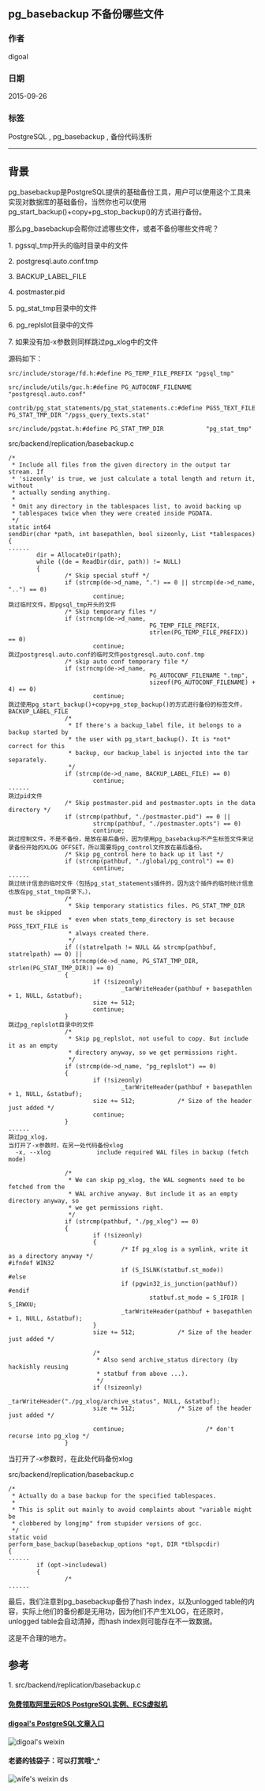 ## pg_basebackup 不备份哪些文件  
                                                                                                                                           
### 作者                                                                                                                          
digoal                                                                                                                          
                                                                                                                          
### 日期                                                                                                                           
2015-09-26                                                                                                               
                                                                                                                            
### 标签                                                                                                                          
PostgreSQL , pg_basebackup , 备份代码浅析    
                                                                                                                                      
----                                                                                                                                      
                                                                                                                                       
## 背景                                                               
pg_basebackup是PostgreSQL提供的基础备份工具，用户可以使用这个工具来实现对数据库的基础备份，当然你也可以使用pg_start_backup()+copy+pg_stop_backup()的方式进行备份。  
  
那么pg_basebackup会帮你过滤哪些文件，或者不备份哪些文件呢？  
  
1\. pgssql_tmp开头的临时目录中的文件  
  
2\. postgresql.auto.conf.tmp  
  
3\. BACKUP_LABEL_FILE  
  
4\. postmaster.pid  
  
5\. pg_stat_tmp目录中的文件  
  
6\. pg_replslot目录中的文件  
  
7\. 如果没有加-x参数则同样跳过pg_xlog中的文件  
  
源码如下：  
  
```  
src/include/storage/fd.h:#define PG_TEMP_FILE_PREFIX "pgsql_tmp"  
  
src/include/utils/guc.h:#define PG_AUTOCONF_FILENAME            "postgresql.auto.conf"  
  
contrib/pg_stat_statements/pg_stat_statements.c:#define PGSS_TEXT_FILE  PG_STAT_TMP_DIR "/pgss_query_texts.stat"  
  
src/include/pgstat.h:#define PG_STAT_TMP_DIR            "pg_stat_tmp"  
```  
  
src/backend/replication/basebackup.c  
  
```  
/*  
 * Include all files from the given directory in the output tar stream. If  
 * 'sizeonly' is true, we just calculate a total length and return it, without  
 * actually sending anything.  
 *  
 * Omit any directory in the tablespaces list, to avoid backing up  
 * tablespaces twice when they were created inside PGDATA.  
 */  
static int64  
sendDir(char *path, int basepathlen, bool sizeonly, List *tablespaces)  
{  
......  
        dir = AllocateDir(path);  
        while ((de = ReadDir(dir, path)) != NULL)  
        {  
                /* Skip special stuff */  
                if (strcmp(de->d_name, ".") == 0 || strcmp(de->d_name, "..") == 0)  
                        continue;  
跳过临时文件，即pgsql_tmp开头的文件  
                /* Skip temporary files */  
                if (strncmp(de->d_name,  
                                        PG_TEMP_FILE_PREFIX,  
                                        strlen(PG_TEMP_FILE_PREFIX)) == 0)  
                        continue;  
跳过postgresql.auto.conf的临时文件postgresql.auto.conf.tmp  
                /* skip auto conf temporary file */  
                if (strncmp(de->d_name,  
                                        PG_AUTOCONF_FILENAME ".tmp",  
                                        sizeof(PG_AUTOCONF_FILENAME) + 4) == 0)  
                        continue;  
跳过使用pg_start_backup()+copy+pg_stop_backup()的方式进行备份的标签文件，BACKUP_LABEL_FILE  
                /*  
                 * If there's a backup_label file, it belongs to a backup started by  
                 * the user with pg_start_backup(). It is *not* correct for this  
                 * backup, our backup_label is injected into the tar separately.  
                 */  
                if (strcmp(de->d_name, BACKUP_LABEL_FILE) == 0)  
                        continue;  
......  
跳过pid文件  
                /* Skip postmaster.pid and postmaster.opts in the data directory */  
                if (strcmp(pathbuf, "./postmaster.pid") == 0 ||  
                        strcmp(pathbuf, "./postmaster.opts") == 0)  
                        continue;  
跳过控制文件，不是不备份，是放在最后备份，因为使用pg_basebackup不产生标签文件来记录备份开始的XLOG OFFSET，所以需要将pg_control文件放在最后备份。  
                /* Skip pg_control here to back up it last */  
                if (strcmp(pathbuf, "./global/pg_control") == 0)  
                        continue;  
......  
跳过统计信息的临时文件（包括pg_stat_statements插件的，因为这个插件的临时统计信息也放在pg_stat_tmp目录下。），  
                /*  
                 * Skip temporary statistics files. PG_STAT_TMP_DIR must be skipped  
                 * even when stats_temp_directory is set because PGSS_TEXT_FILE is  
                 * always created there.  
                 */  
                if ((statrelpath != NULL && strcmp(pathbuf, statrelpath) == 0) ||  
                  strncmp(de->d_name, PG_STAT_TMP_DIR, strlen(PG_STAT_TMP_DIR)) == 0)  
                {  
                        if (!sizeonly)  
                                _tarWriteHeader(pathbuf + basepathlen + 1, NULL, &statbuf);  
                        size += 512;  
                        continue;  
                }  
跳过pg_replslot目录中的文件  
                /*  
                 * Skip pg_replslot, not useful to copy. But include it as an empty  
                 * directory anyway, so we get permissions right.  
                 */  
                if (strcmp(de->d_name, "pg_replslot") == 0)  
                {  
                        if (!sizeonly)  
                                _tarWriteHeader(pathbuf + basepathlen + 1, NULL, &statbuf);  
                        size += 512;            /* Size of the header just added */  
                        continue;  
                }  
......  
跳过pg_xlog，  
当打开了-x参数时，在另一处代码备份xlog  
  -x, --xlog             include required WAL files in backup (fetch mode)  
  
                /*  
                 * We can skip pg_xlog, the WAL segments need to be fetched from the  
                 * WAL archive anyway. But include it as an empty directory anyway, so  
                 * we get permissions right.  
                 */  
                if (strcmp(pathbuf, "./pg_xlog") == 0)  
                {  
                        if (!sizeonly)  
                        {  
                                /* If pg_xlog is a symlink, write it as a directory anyway */  
#ifndef WIN32  
                                if (S_ISLNK(statbuf.st_mode))  
#else  
                                if (pgwin32_is_junction(pathbuf))  
#endif  
                                        statbuf.st_mode = S_IFDIR | S_IRWXU;  
                                _tarWriteHeader(pathbuf + basepathlen + 1, NULL, &statbuf);  
                        }  
                        size += 512;            /* Size of the header just added */  
  
                        /*  
                         * Also send archive_status directory (by hackishly reusing  
                         * statbuf from above ...).  
                         */  
                        if (!sizeonly)  
                                _tarWriteHeader("./pg_xlog/archive_status", NULL, &statbuf);  
                        size += 512;            /* Size of the header just added */  
  
                        continue;                       /* don't recurse into pg_xlog */  
                }  
```  
  
当打开了-x参数时，在此处代码备份xlog  
  
src/backend/replication/basebackup.c  
  
```  
/*  
 * Actually do a base backup for the specified tablespaces.  
 *  
 * This is split out mainly to avoid complaints about "variable might be  
 * clobbered by longjmp" from stupider versions of gcc.  
 */  
static void  
perform_base_backup(basebackup_options *opt, DIR *tblspcdir)  
{  
......  
        if (opt->includewal)  
        {  
                /*  
......  
```  
  
最后，我们注意到pg_basebackup备份了hash index，以及unlogged table的内容，实际上他们的备份都是无用功，因为他们不产生XLOG，在还原时，unlogged table会自动清掉，而hash index则可能存在不一致数据。  
  
这是不合理的地方。  
  
## 参考  
1\. src/backend/replication/basebackup.c  
  
  
  
  
  
  
  
  
  
  
  
  
  
#### [免费领取阿里云RDS PostgreSQL实例、ECS虚拟机](https://free.aliyun.com/ "57258f76c37864c6e6d23383d05714ea")
  
  
#### [digoal's PostgreSQL文章入口](https://github.com/digoal/blog/blob/master/README.md "22709685feb7cab07d30f30387f0a9ae")
  
  
![digoal's weixin](../pic/digoal_weixin.jpg "f7ad92eeba24523fd47a6e1a0e691b59")
  
  
#### 老婆的钱袋子：可以打赏哦^_^  
![wife's weixin ds](../pic/wife_weixin_ds.jpg "acd5cce1a143ef1d6931b1956457bc9f")
  
